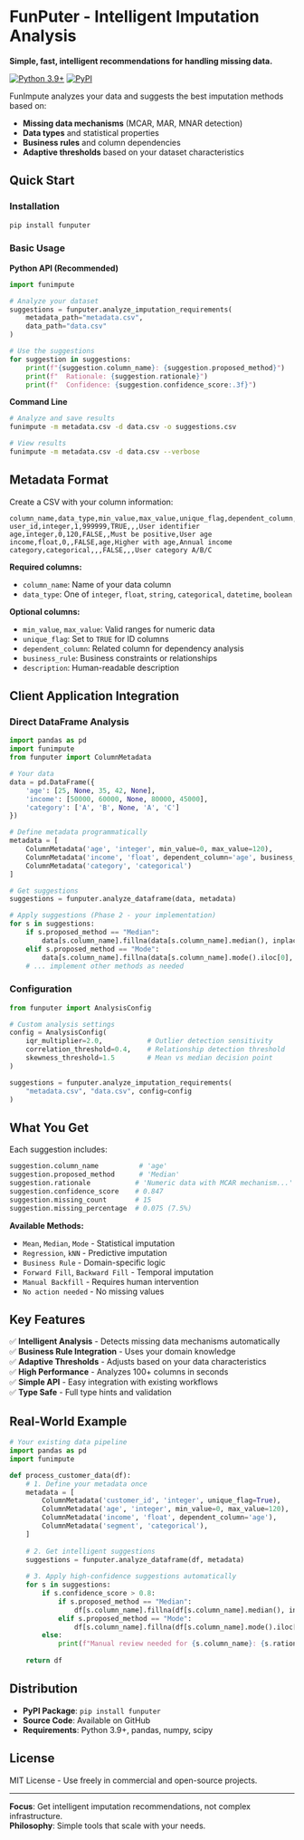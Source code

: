 # FunPuter - Intelligent Imputation Analysis

**Simple, fast, intelligent recommendations for handling missing data.**

[![Python 3.9+](https://img.shields.io/badge/python-3.9+-blue.svg)](https://www.python.org/downloads/)
[![PyPI](https://img.shields.io/pypi/v/funputer.svg)](https://pypi.org/project/funputer/)

FunImpute analyzes your data and suggests the best imputation methods based on:
- **Missing data mechanisms** (MCAR, MAR, MNAR detection)
- **Data types** and statistical properties  
- **Business rules** and column dependencies
- **Adaptive thresholds** based on your dataset characteristics

## Quick Start

### Installation
```bash
pip install funputer
```

### Basic Usage

**Python API (Recommended)**
```python
import funimpute

# Analyze your dataset
suggestions = funputer.analyze_imputation_requirements(
    metadata_path="metadata.csv",
    data_path="data.csv"
)

# Use the suggestions
for suggestion in suggestions:
    print(f"{suggestion.column_name}: {suggestion.proposed_method}")
    print(f"  Rationale: {suggestion.rationale}")
    print(f"  Confidence: {suggestion.confidence_score:.3f}")
```

**Command Line**
```bash
# Analyze and save results
funimpute -m metadata.csv -d data.csv -o suggestions.csv

# View results
funimpute -m metadata.csv -d data.csv --verbose
```

## Metadata Format

Create a CSV with your column information:

```csv
column_name,data_type,min_value,max_value,unique_flag,dependent_column,business_rule,description
user_id,integer,1,999999,TRUE,,,User identifier
age,integer,0,120,FALSE,,Must be positive,User age
income,float,0,,FALSE,age,Higher with age,Annual income
category,categorical,,,FALSE,,,User category A/B/C
```

**Required columns:**
- `column_name`: Name of your data column
- `data_type`: One of `integer`, `float`, `string`, `categorical`, `datetime`, `boolean`

**Optional columns:**
- `min_value`, `max_value`: Valid ranges for numeric data
- `unique_flag`: Set to `TRUE` for ID columns
- `dependent_column`: Related column for dependency analysis
- `business_rule`: Business constraints or relationships
- `description`: Human-readable description

## Client Application Integration

### Direct DataFrame Analysis
```python
import pandas as pd
import funimpute
from funputer import ColumnMetadata

# Your data
data = pd.DataFrame({
    'age': [25, None, 35, 42, None],
    'income': [50000, 60000, None, 80000, 45000],
    'category': ['A', 'B', None, 'A', 'C']
})

# Define metadata programmatically
metadata = [
    ColumnMetadata('age', 'integer', min_value=0, max_value=120),
    ColumnMetadata('income', 'float', dependent_column='age', business_rule='Higher with age'),
    ColumnMetadata('category', 'categorical')
]

# Get suggestions
suggestions = funputer.analyze_dataframe(data, metadata)

# Apply suggestions (Phase 2 - your implementation)
for s in suggestions:
    if s.proposed_method == "Median":
        data[s.column_name].fillna(data[s.column_name].median(), inplace=True)
    elif s.proposed_method == "Mode":
        data[s.column_name].fillna(data[s.column_name].mode().iloc[0], inplace=True)
    # ... implement other methods as needed
```

### Configuration
```python
from funputer import AnalysisConfig

# Custom analysis settings
config = AnalysisConfig(
    iqr_multiplier=2.0,           # Outlier detection sensitivity
    correlation_threshold=0.4,    # Relationship detection threshold
    skewness_threshold=1.5        # Mean vs median decision point
)

suggestions = funputer.analyze_imputation_requirements(
    "metadata.csv", "data.csv", config=config
)
```

## What You Get

Each suggestion includes:

```python
suggestion.column_name          # 'age'
suggestion.proposed_method      # 'Median'
suggestion.rationale           # 'Numeric data with MCAR mechanism...'
suggestion.confidence_score    # 0.847
suggestion.missing_count       # 15
suggestion.missing_percentage  # 0.075 (7.5%)
```

**Available Methods:**
- `Mean`, `Median`, `Mode` - Statistical imputation
- `Regression`, `kNN` - Predictive imputation  
- `Business Rule` - Domain-specific logic
- `Forward Fill`, `Backward Fill` - Temporal imputation
- `Manual Backfill` - Requires human intervention
- `No action needed` - No missing values

## Key Features

✅ **Intelligent Analysis** - Detects missing data mechanisms automatically  
✅ **Business Rule Integration** - Uses your domain knowledge  
✅ **Adaptive Thresholds** - Adjusts based on your data characteristics  
✅ **High Performance** - Analyzes 100+ columns in seconds  
✅ **Simple API** - Easy integration with existing workflows  
✅ **Type Safe** - Full type hints and validation  

## Real-World Example

```python
# Your existing data pipeline
import pandas as pd
import funimpute

def process_customer_data(df):
    # 1. Define your metadata once
    metadata = [
        ColumnMetadata('customer_id', 'integer', unique_flag=True),
        ColumnMetadata('age', 'integer', min_value=0, max_value=120),
        ColumnMetadata('income', 'float', dependent_column='age'),
        ColumnMetadata('segment', 'categorical'),
    ]
    
    # 2. Get intelligent suggestions
    suggestions = funputer.analyze_dataframe(df, metadata)
    
    # 3. Apply high-confidence suggestions automatically
    for s in suggestions:
        if s.confidence_score > 0.8:
            if s.proposed_method == "Median":
                df[s.column_name].fillna(df[s.column_name].median(), inplace=True)
            elif s.proposed_method == "Mode":
                df[s.column_name].fillna(df[s.column_name].mode().iloc[0], inplace=True)
        else:
            print(f"Manual review needed for {s.column_name}: {s.rationale}")
    
    return df
```

## Distribution

- **PyPI Package**: `pip install funputer`
- **Source Code**: Available on GitHub
- **Requirements**: Python 3.9+, pandas, numpy, scipy

## License

MIT License - Use freely in commercial and open-source projects.

---

**Focus**: Get intelligent imputation recommendations, not complex infrastructure.  
**Philosophy**: Simple tools that scale with your needs.